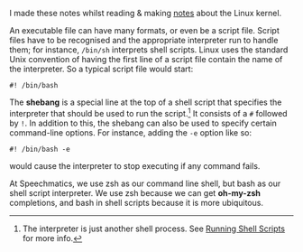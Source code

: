 I made these notes whilst reading & making [notes](The%20Linux%20Kernel/0%20-Intro.md) about the Linux kernel.

An executable file can have many formats, or even be a script file. Script files have to be recognised and the appropriate interpreter run to handle them; for instance, `/bin/sh` interprets shell scripts. Linux uses the standard Unix convention of having the first line of a script file contain the name of the interpreter. So a typical script file would start:

```shell
#! /bin/bash 
```

The **shebang** is a special line at the top of a shell script that specifies the interpreter that should be used to run the script.[^fn1] It consists of a `#` followed by `!`.
In addition to this, the shebang can also be used to specify certain command-line options. For instance, adding the `-e` option like so:
```shell
#! /bin/bash -e
```
 
would cause the interpreter to stop executing if any command fails.

At Speechmatics, we use zsh as our command line shell, but bash as our shell script interpreter. We use zsh because we can get **oh-my-zsh** completions, and bash in shell scripts because it is more ubiquitous.

[^fn1]: The interpreter is just another shell process. See [Running Shell Scripts](Running%20Shell%20Scripts.md) for more info.